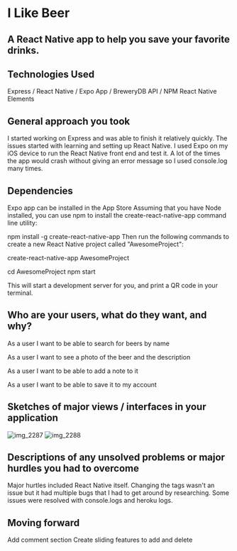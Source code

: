 # I Like Beer
## A React Native app to help you save your favorite drinks.


## Technologies Used
Express / React Native / Expo App / BreweryDB API / NPM React Native Elements

## General approach you took
I started working on Express and was able to finish it relatively quickly. The issues started with learning and setting up React Native. I used Expo on my iOS device to run the React Native front end and test it. A lot of the times the app would crash without giving an error message so I used console.log many times.

## Dependencies
Expo app can be installed in the App Store
Assuming that you have Node installed, you can use npm to install the create-react-native-app command line utility:

npm install -g create-react-native-app
Then run the following commands to create a new React Native project called "AwesomeProject":

create-react-native-app AwesomeProject

cd AwesomeProject
npm start

This will start a development server for you, and print a QR code in your terminal.

## Who are your users, what do they want, and why?

As a user I want to be able to search for beers by name

As a user I want to see a photo of the beer and the description

As a user I want to be able to add a note to it

As a user I want to be able to save it to my account

## Sketches of major views / interfaces in your application

![img_2287](https://git.generalassemb.ly/storage/user/7636/files/67eda5f0-c8ad-11e7-98c2-4b6b56982b83)
![img_2288](https://git.generalassemb.ly/storage/user/7636/files/6973611c-c8ad-11e7-94f8-c446afba5ec7)

## Descriptions of any unsolved problems or major hurdles you had to overcome
Major hurtles included React Native itself. Changing the tags wasn't an issue but it had multiple bugs that I had to get around by researching. Some issues were resolved with console.logs and heroku logs.

## Moving forward

Add comment section
Create sliding features to add and delete


